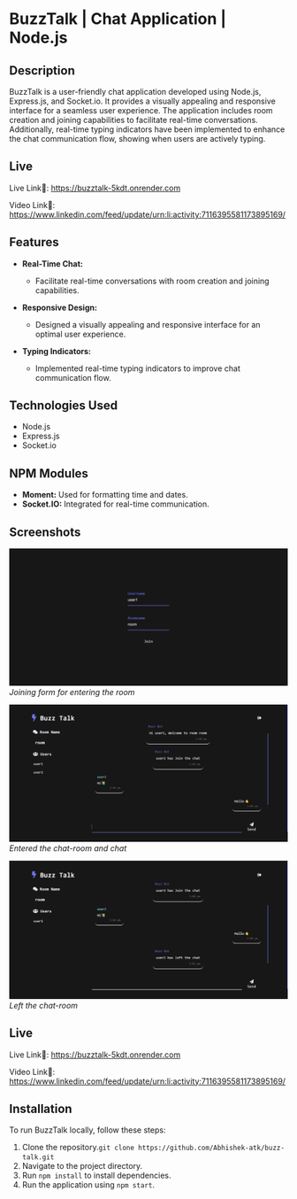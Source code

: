# BuzzTalk | Chat Application | Node.js

## Description
BuzzTalk is a user-friendly chat application developed using Node.js, Express.js, and Socket.io. It provides a visually appealing and responsive interface for a seamless user experience. The application includes room creation and joining capabilities to facilitate real-time conversations. Additionally, real-time typing indicators have been implemented to enhance the chat communication flow, showing when users are actively typing.

## Live
Live Link🔗: https://buzztalk-5kdt.onrender.com

Video Link🔗: https://www.linkedin.com/feed/update/urn:li:activity:7116395581173895169/

## Features
- **Real-Time Chat:**
  - Facilitate real-time conversations with room creation and joining capabilities.

- **Responsive Design:**
  - Designed a visually appealing and responsive interface for an optimal user experience.

- **Typing Indicators:**
  - Implemented real-time typing indicators to improve chat communication flow.

## Technologies Used
- Node.js
- Express.js
- Socket.io

## NPM Modules
- **Moment:** Used for formatting time and dates.
- **Socket.IO:** Integrated for real-time communication.

## Screenshots
![Screenshot 1](/public/image/buzztalk-login.png)
*Joining form for entering the room*

![Screenshot 2](/public/image/buzztalk-chat-2.png)
*Entered the chat-room and chat*

![Screenshot 3](/public/image//buzztalk-chat-1.png)
*Left the chat-room*


## Live
Live Link🔗: https://buzztalk-5kdt.onrender.com

Video Link🔗: https://www.linkedin.com/feed/update/urn:li:activity:7116395581173895169/


## Installation
To run BuzzTalk locally, follow these steps:
1. Clone the repository.`git clone https://github.com/Abhishek-atk/buzz-talk.git`
2. Navigate to the project directory.
3. Run `npm install` to install dependencies.
4. Run the application using `npm start`.

